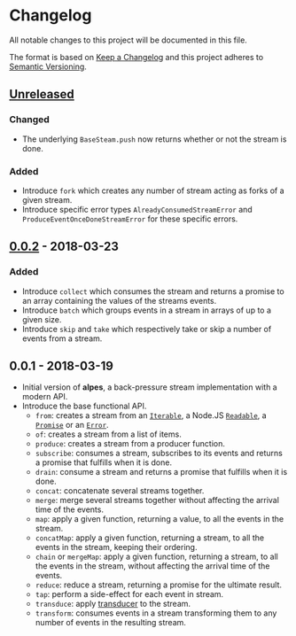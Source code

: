 # Changelog #

All notable changes to this project will be documented in this file.

The format is based on [Keep a Changelog](http://keepachangelog.com/en/1.0.0/)
and this project adheres to [Semantic Versioning](http://semver.org/spec/v2.0.0.html).

## [Unreleased](https://github.com/craft-ai/alpes/compare/v0.0.2...HEAD) ##

### Changed ###

- The underlying `BaseSteam.push` now returns whether or not the stream is done.

### Added ###

- Introduce `fork` which creates any number of stream acting as forks of a given stream.
- Introduce specific error types `AlreadyConsumedStreamError` and `ProduceEventOnceDoneStreamError` for these specific errors.

## [0.0.2](https://github.com/craft-ai/alpes/compare/v0.0.1...v0.0.2) - 2018-03-23 ##

### Added ###

- Introduce `collect` which consumes the stream and returns a promise to an array containing the values of the streams events.
- Introduce `batch` which groups events in a stream in arrays of up to a given size.
- Introduce `skip` and `take` which respectively take or skip a number of events from a stream.

## 0.0.1 - 2018-03-19 ##

- Initial version of **alpes**, a back-pressure stream implementation with a modern API.
- Introduce the base functional API.
  - `from`: creates a stream from an [`Iterable`](https://developer.mozilla.org/en/docs/Web/JavaScript/Guide/iterable), a Node.JS [`Readable`](https://nodejs.org/api/stream.html#stream_readable_streams), a [`Promise`](https://developer.mozilla.org/en/docs/Web/JavaScript/Reference/Global_Objects/Promise) or an [`Error`](https://developer.mozilla.org/en-US/docs/Web/JavaScript/Reference/Global_Objects/Error).
  - `of`: creates a stream from a list of items.
  - `produce`: creates a stream from a producer function.
  - `subscribe`: consumes a stream, subscribes to its events and returns a promise that fulfills when it is done.
  - `drain`: consume a stream and returns a promise that fulfills when it is done.
  - `concat`: concatenate several streams together.
  - `merge`: merge several streams together without affecting the arrival time of the events.
  - `map`: apply a given function, returning a value, to all the events in the stream.
  - `concatMap`: apply a given function, returning a stream, to all the events in the stream, keeping their ordering.
  - `chain` or `mergeMap`: apply a given function, returning a stream, to all the events in the stream, without affecting the arrival time of the events.
  - `reduce`: reduce a stream, returning a promise for the ultimate result.
  - `tap`: perform a side-effect for each event in stream.
  - `transduce`: apply [transducer](https://medium.com/@roman01la/understanding-transducers-in-javascript-3500d3bd9624) to the stream.
  - `transform`: consumes events in a stream transforming them to any number of events in the resulting stream.
